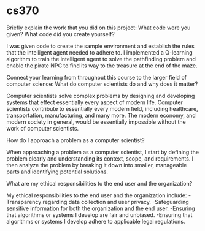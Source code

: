 # cs370

Briefly explain the work that you did on this project: What code were you given? What code did you create yourself?

I was given code to create the sample environment and establish the rules that the intelligent agent needed to adhere to. I implemented a Q-learning algorithm to train the intelligent agent to solve the pathfinding problem and enable the pirate NPC to find its way to the treasure at the end of the maze.

Connect your learning from throughout this course to the larger field of computer science:
What do computer scientists do and why does it matter?

Computer scientists solve complex problems by designing and developing systems that effect essentially every aspect of modern life. Computer scientists contribute to essentially every modern field, including healthcare, transportation, manufacturing, and many more. The modern economy, and modern society in general, would be essentially impossible without the work of computer scientists.

How do I approach a problem as a computer scientist?

When approaching a problem as a computer scientist, I start by defining the problem clearly and understanding its context, scope, and requirements. I then analyze the problem by breaking it down into smaller, manageable parts and identifying potential solutions.

What are my ethical responsibilities to the end user and the organization?

My ethical responsibilities to the end user and the organization include:
  -Transparency regarding data collection and user privacy.
  -Safeguarding sensitive information for both the organization and the end user.
  -Ensuring that algorithms or systems I develop are fair and unbiased.
  -Ensuring that algorithms or systems I develop adhere to applicable legal regulations.
